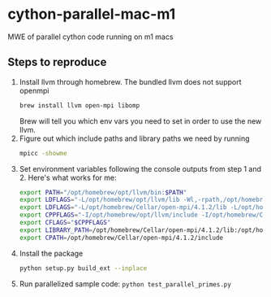 # cython-parallel-mac-m1
MWE of parallel cython code running on m1 macs

## Steps to reproduce

1. Install llvm through homebrew. The bundled llvm does not support openmpi
    ```bash
    brew install llvm open-mpi libomp
    ```
    Brew will tell you which env vars you need to set in order to use the new llvm.
2. Figure out which include paths and library paths we need by running
    ```bash
    mpicc -showme
    ```
3. Set environment variables following the console outputs from step 1 and 2. Here's what works for me:
    ```bash
    export PATH="/opt/homebrew/opt/llvm/bin:$PATH"
    export LDFLAGS="-L/opt/homebrew/opt/llvm/lib -Wl,-rpath,/opt/homebrew/opt/llvm/lib $LDFLAGS"
    export LDFLAGS="-L/opt/homebrew/Cellar/open-mpi/4.1.2/lib -L/opt/homebrew/opt/libevent/lib -L/opt/homebrew/opt/llvm/lib -L /opt/homebrew/Cellar/libomp/14.0.0/lib $LDFLAGS"
    export CPPFLAGS="-I/opt/homebrew/opt/llvm/include -I/opt/homebrew/Cellar/open-mpi/4.1.2/include $CPPFLAGS"
    export CFLAGS="$CPPFLAGS"
    export LIBRARY_PATH=/opt/homebrew/Cellar/open-mpi/4.1.2/lib:/opt/homebrew/opt/libevent/lib
    export CPATH=/opt/homebrew/Cellar/open-mpi/4.1.2/include
    ```
4. Install the package
    ```bash
    python setup.py build_ext --inplace
    ```
5. Run parallelized sample code: `python test_parallel_primes.py`

